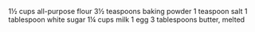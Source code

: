 1½ cups all-purpose flour
3½ teaspoons baking powder
1 teaspoon salt
1 tablespoon white sugar
1¼ cups milk
1 egg
3 tablespoons butter, melted